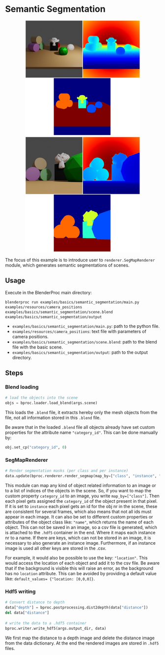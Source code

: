 # Semantic Segmentation 

<p align="center">
<img src="../../../images/semantic_segmentation_rendering_0.jpg" alt="Front readme image" width=375>
<img src="../../../images/semantic_segmentation_rendering_1.jpg" alt="Front readme image" width=375>
</p>

The focus of this example is to introduce user to `renderer.SegMapRenderer` module, which generates semantic segmentations of scenes.

## Usage

Execute in the BlenderProc main directory:

```
blenderproc run examples/basics/semantic_segmentation/main.py examples/resources/camera_positions examples/basics/semantic_segmentation/scene.blend examples/basics/semantic_segmentation/output
```

* `examples/basics/semantic_segmentation/main.py`: path to the python file.
* `examples/resources/camera_positions`: text file with parameters of camera positions.
* `examples/basics/semantic_segmentation/scene.blend`: path to the blend file with the basic scene.
* `examples/basics/semantic_segmentation/output`: path to the output directory.

## Steps

### Blend loading

```python
# load the objects into the scene
objs = bproc.loader.load_blend(args.scene)
```

This loads the `.blend` file, it extracts hereby only the mesh objects from the file, not all information stored in this `.blend` file.

Be aware that in the loaded `.blend` file all objects already have set custom properties for the attribute name `"category_id"`.
This can be done manually by:

```python
obj.set_cp("category_id", 0)
```

### SegMapRenderer

```python
# Render segmentation masks (per class and per instance)
data.update(bproc.renderer.render_segmap(map_by=["class", "instance", "name"]))
```

This module can map any kind of object related information to an image or to a list of indices of the objects in the scene.
So, if you want to map the custom property `category_id` to an image, you write `map_by=["class"]`.
Then each pixel gets assigned the `category_id` of the object present in that pixel.
If it is set to `instance` each pixel gets an id for the obj nr in the scene, these are consistent for several frames, which also means that not all ids must appear in each image.
It can also be set to different custom properties or attributes of the object class like: `"name"`, which returns the name of each object. 
This can not be saved in an image, so a csv file is generated, which is attached to the `.hdf5` container in the end.
Where it maps each instance nr to a name. 
If there are keys, which can not be stored in an image, it is necessary to also generate an instance image.
Furthermore, if an instance image is used all other keys are stored in the .csv.


For example, it would also be possible to use the key: `"location"`. This would access the location of each object and add it to the csv file.
Be aware that if the background is visible this will raise an error, as the background has no `location` attribute.
This can be avoided by providing a default value like: `default_values= {"location: [0,0,0]}`.

### Hdf5 writing

```python
# Convert distance to depth
data["depth"] = bproc.postprocessing.dist2depth(data["distance"])
del data["distance"]

# write the data to a .hdf5 container
bproc.writer.write_hdf5(args.output_dir, data)
```

We first map the distance to a depth image and delete the distance image from the data dictionary.
At the end the rendered images are stored in `.hdf5` files.
